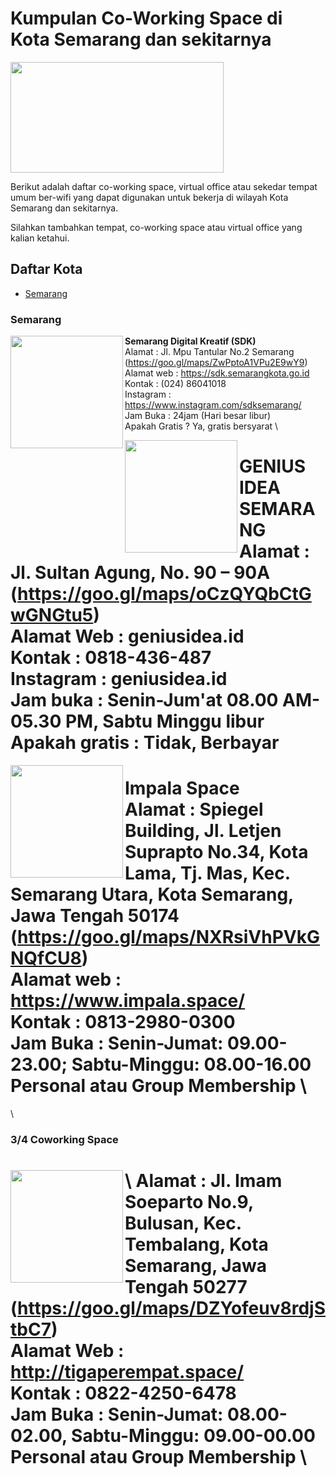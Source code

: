 # Kumpulan Co-Working Space di Kota Semarang dan sekitarnya

<img src="http://sandec.org/images/sandec-logo.png" height="177px" width="341px" align="center">

Berikut adalah daftar co-working space, virtual office atau sekedar tempat umum ber-wifi yang dapat digunakan untuk bekerja di wilayah Kota Semarang dan sekitarnya.

Silahkan tambahkan tempat, co-working space atau virtual office yang kalian ketahui.

## Daftar Kota

- [Semarang](#Semarang)



### Semarang

<img src="https://fastly.4sqi.net/img/general/600x600/6348045_PMI58D26I1nrUOxQnT_jy3BYzluyjf-s2TgLLw3la_I.jpg" height="180px" width="180px" align="left">

**Semarang Digital Kreatif (SDK)** \
Alamat      : Jl. Mpu Tantular No.2 Semarang (https://goo.gl/maps/ZwPptoA1VPu2E9wY9) \
Alamat web  : https://sdk.semarangkota.go.id \
Kontak      : (024) 86041018 \
Instagram   : https://www.instagram.com/sdksemarang/ \
Jam Buka    : 24jam (Hari besar libur) \
Apakah Gratis ? Ya, gratis bersyarat \

<img src="https://geniusidea.id/wp-content/uploads/2018/09/sewa-ruang-kantor-office-space-semarang-01.jpg" height="180px" width="180px" align="left">

**GENIUS IDEA SEMARANG**\
Alamat      : Jl. Sultan Agung, No. 90 – 90A (https://goo.gl/maps/oCzQYQbCtGwGNGtu5) \
Alamat Web  : geniusidea.id \
Kontak      : 0818-436-487 \
Instagram   : geniusidea.id \
Jam buka    :   Senin-Jum'at 08.00 AM- 05.30 PM, Sabtu Minggu libur \
Apakah gratis : Tidak, Berbayar
=======
<img src="https://www.impala.space/build/images/AU-img1.jpg" width="180px" align="left">

**Impala Space** \
Alamat      : Spiegel Building, Jl. Letjen Suprapto No.34, Kota Lama, Tj. Mas, Kec. Semarang Utara, Kota Semarang, Jawa Tengah 50174 (https://goo.gl/maps/NXRsiVhPVkGNQfCU8) \
Alamat web  : https://www.impala.space/ \
Kontak      : 0813-2980-0300 \
Jam Buka    : Senin-Jumat: 09.00-23.00; Sabtu-Minggu: 08.00-16.00 \
Personal atau Group Membership
\
==================================================================================================
\
### 3/4 Coworking Space
\ <img src="https://www.tigaperempat.space/assets/images/website_asset/home/Home.JPG" width="180px" align="left">
Alamat      : Jl. Imam Soeparto No.9, Bulusan, Kec. Tembalang, Kota Semarang, Jawa Tengah 50277
(https://goo.gl/maps/DZYofeuv8rdjStbC7) \
Alamat Web  : http://tigaperempat.space/ \
Kontak      : 0822-4250-6478 \
Jam Buka    : Senin-Jumat: 08.00-02.00, Sabtu-Minggu: 09.00-00.00\
Personal atau Group Membership \
==================================================================================================
